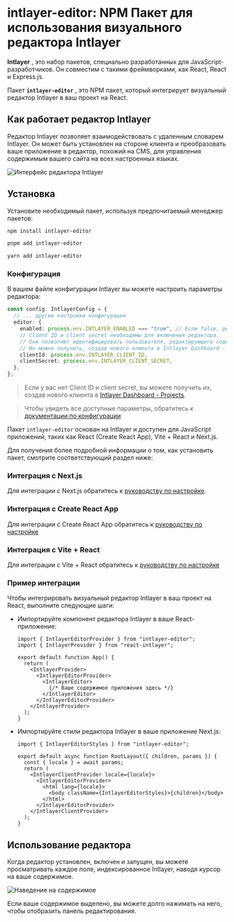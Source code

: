 # intlayer-editor: NPM Пакет для использования визуального редактора Intlayer

**Intlayer** , это набор пакетов, специально разработанных для JavaScript-разработчиков. Он совместим с такими фреймворками, как React, React и Express.js.

Пакет **`intlayer-editor`** , это NPM пакет, который интегрирует визуальный редактор Intlayer в ваш проект на React.

## Как работает редактор Intlayer

Редактор Intlayer позволяет взаимодействовать с удаленным словарем Intlayer. Он может быть установлен на стороне клиента и преобразовать ваше приложение в редактор, похожий на CMS, для управления содержимым вашего сайта на всех настроенных языках.

![Интерфейс редактора Intlayer](https://github.com/aymericzip/intlayer/blob/main/docs/assets/intlayer_editor_ui.png)

## Установка

Установите необходимый пакет, используя предпочитаемый менеджер пакетов:

```bash packageManager="npm"
npm install intlayer-editor
```

```bash packageManager="pnpm"
pnpm add intlayer-editor
```

```bash packageManager="yarn"
yarn add intlayer-editor
```

### Конфигурация

В вашем файле конфигурации Intlayer вы можете настроить параметры редактора:

```typescript
const config: IntlayerConfig = {
  // ... другие настройки конфигурации
  editor: {
    enabled: process.env.INTLAYER_ENABLED === "true", // Если false, редактор неактивен и недоступен.
    // Client ID и client secret необходимы для включения редактора.
    // Они позволяют идентифицировать пользователя, редактирующего содержимое.
    // Их можно получить, создав нового клиента в Intlayer Dashboard - Projects (https://intlayer.org/dashboard/projects).
    clientId: process.env.INTLAYER_CLIENT_ID,
    clientSecret: process.env.INTLAYER_CLIENT_SECRET,
  },
};
```

> Если у вас нет Client ID и client secret, вы можете получить их, создав нового клиента в [Intlayer Dashboard - Projects](https://intlayer.org/dashboard/projects).

> Чтобы увидеть все доступные параметры, обратитесь к [документации по конфигурации](https://github.com/aymericzip/intlayer/blob/main/docs/docs/ru/configuration.md)

Пакет `intlayer-editor` основан на Intlayer и доступен для JavaScript приложений, таких как React (Create React App), Vite + React и Next.js.

Для получения более подробной информации о том, как установить пакет, смотрите соответствующий раздел ниже:

### Интеграция с Next.js

Для интеграции с Next.js обратитесь к [руководству по настройке](https://github.com/aymericzip/intlayer/blob/main/docs/docs/ru/intlayer_with_nextjs_15.md).

### Интеграция с Create React App

Для интеграции с Create React App обратитесь к [руководству по настройке](https://github.com/aymericzip/intlayer/blob/main/docs/docs/ru/intlayer_with_create_react_app.md)

### Интеграция с Vite + React

Для интеграции с Vite + React обратитесь к [руководству по настройке](https://github.com/aymericzip/intlayer/blob/main/docs/docs/ru/intlayer_with_vite+react.md)

### Пример интеграции

Чтобы интегрировать визуальный редактор Intlayer в ваш проект на React, выполните следующие шаги:

- Импортируйте компонент редактора Intlayer в ваше React-приложение:

  ```tsx fileName="src/App.jsx"
  import { IntlayerEditorProvider } from "intlayer-editor";
  import { IntlayerProvider } from "react-intlayer";

  export default function App() {
    return (
      <IntlayerProvider>
        <IntlayerEditorProvider>
          <IntlayerEditor>
            {/* Ваше содержимое приложения здесь */}
          </IntlayerEditor>
        </IntlayerEditorProvider>
      </IntlayerProvider>
    );
  }
  ```

- Импортируйте стили редактора Intlayer в ваше приложение Next.js:

  ```tsx fileName="src/app/[locale]/layout.jsx"
  import { IntlayerEditorStyles } from "intlayer-editor";

  export default async function RootLayout({ children, params }) {
    const { locale } = await params;
    return (
      <IntlayerClientProvider locale={locale}>
        <IntlayerEditorProvider>
          <html lang={locale}>
            <body className={IntlayerEditorStyles}>{children}</body>
          </html>
        </IntlayerEditorProvider>
      </IntlayerClientProvider>
    );
  }
  ```

## Использование редактора

Когда редактор установлен, включен и запущен, вы можете просматривать каждое поле, индексированное Intlayer, наводя курсор на ваше содержимое.

![Наведение на содержимое](https://github.com/aymericzip/intlayer/blob/main/docs/assets/intlayer_editor_hover_content.png)

Если ваше содержимое выделено, вы можете долго нажимать на него, чтобы отобразить панель редактирования.

